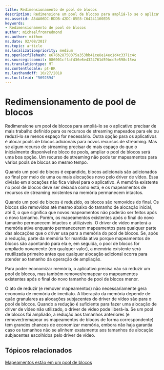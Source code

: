 ```yaml
---
title: Redimensionamento de pool de blocos
description: Redimensione um pool de blocos para ampliá-lo se o aplicativo precisar de mais trabalho definido para os recursos de streaming mapeados para ele ou reduzi-lo se menos espaço for necessário.
ms.assetid: A54A06DC-BDDB-42DC-85E8-C64241100ED5
keywords:
- Redimensionamento de pool de blocos
author: michaelfromredmond
ms.author: mithom
ms.date: 02/08/2017
ms.topic: article
ms.localizationpriority: medium
ms.openlocfilehash: e676b28750375a353bb41ce8e14ec1d4c3371c4c
ms.sourcegitcommit: 086001cffaf436e6e4324761d59bcc5e598c15ea
ms.translationtype: MT
ms.contentlocale: pt-BR
ms.lasthandoff: 10/27/2018
ms.locfileid: "5692894"
---
```

# <a name="tile-pool-resizing"></a>Redimensionamento de pool de blocos


Redimensione um pool de blocos para ampliá-lo se o aplicativo precisar de mais trabalho definido para os recursos de streaming mapeados para ele ou reduzi-lo se menos espaço for necessário. Outra opção para os aplicativos é alocar pools de blocos adicionais para novos recursos de streaming. Mas se algum recurso de streaming precisar de mais espaço do que o inicialmente disponível no bloco de pools, ampliar o pool de blocos será uma boa opção. Um recurso de streaming não pode ter mapeamentos para vários pools de blocos ao mesmo tempo.

Quando um pool de blocos é expandido, blocos adicionais são adicionados ao final por meio de uma ou mais alocações novo pelo driver de vídeo. Essa divisão em alocações não fica visível para o aplicativo. A memória existente no pool de blocos deve ser deixada como está, e os mapeamentos de recursos de streaming existentes na memória permanecem intactos.

Quando um pool de blocos é reduzido, os blocos são removidos do final. Os blocos são removidos até mesmo abaixo do tamanho de alocação inicial, até 0, o que significa que novos mapeamentos não poderão ser feitos após o novo tamanho. Porém, os mapeamentos existentes após o final do novo tamanho permanecem intactos e utilizáveis. O driver de vídeo manterá a memória ativa enquanto permanecerem mapeamentos para qualquer parte das alocações que o driver usa para a memória do pool de blocos. Se, após a redução, parte da memória for mantida ativa porque mapeamentos de blocos são apontando para ela e, em seguida, o pool de blocos for ampliado novamente (em qualquer valor), a memória existente será reutilizada primeiro antes que qualquer alocação adicional ocorra para atender ao tamanho da operação de ampliação.

Para poder economizar memória, o aplicativo precisa não só reduzir um pool de blocos, mas também remover/remapear os mapeamentos existentes após o final do novo tamanho de pool de blocos menor.

O ato de reduzir (e remover mapeamentos) não necessariamente gera economia de memória de imediato. A liberação da memória depende de quão granulares as alocações subjacentes do driver de vídeo são para o pool de blocos. Quando a redução é suficiente para fazer uma alocação de driver de vídeo não utilizado, o driver de vídeo pode liberá-la. Se um pool de blocos foi ampliado, a redução aos tamanhos anteriores (e remover/remapear os mapeamentos de blocos de forma correspondente) tem grandes chances de economizar memória, embora não haja garantia caso os tamanhos não se alinhem exatamente aos tamanhos de alocação subjacentes escolhidos pelo driver de vídeo.

## <a name="span-idrelated-topicsspanrelated-topics"></a><span id="related-topics"></span>Tópicos relacionados


[Mapeamentos estão em um pool de blocos](mappings-are-into-a-tile-pool.md)

 

 





